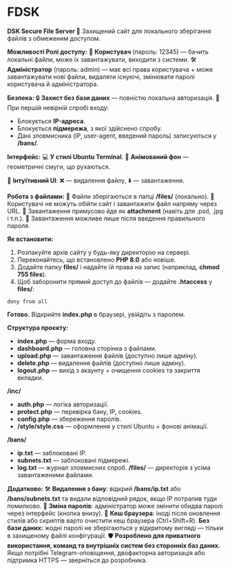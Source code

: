 # FDSK
**DSK Secure File Server 🔐**
Захищений сайт для локального зберігання файлів з обмеженим доступом.

**Можливості Ролі доступу:**
👤 **Користувач** (пароль: 12345) — бачить локальні файли, може їх завантажувати, виходити з системи.
🛠️ **Адміністратор** (пароль: admin) — має всі права користувача + може завантажувати нові файли, видаляти існуючі, змінювати паролі користувача й адміністратора.

**Безпека:**
🔒 **Захист без бази даних** — повністю локальна авторизація.
🚫 При першій невірній спробі входу:

* Блокується **IP-адреса**.
* Блокується **підмережа**, з якої здійснено спробу.
* Дані зловмисника (IP, user-agent, введений пароль) записуються у **/bans/**.

**Інтерфейс:**
💻 **У стилі Ubuntu Terminal**.
🌟 **Анімований фон** — геометричні смуги, що рухаються.

🔄 **Інтуїтивний UI**:
❌ — видалення файлу,
⬇️ — завантаження.

**Робота з файлами:**
📂 Файли зберігаються в папці **/files/** (локально).
🚷 Користувачі не можуть обійти сайт і завантажити файл напряму через URL.
📩 Завантаження примусово йде як **attachment** (навіть для .psd, .jpg і т.п.).
🔑 Завантаження можливе лише після введення правильного пароля.

**Як встановити:**
1. Розпакуйте архів сайту у будь-яку директорію на сервері.
2. Переконайтесь, що встановлено **PHP 8.0** або новіше.
3. Додайте папку **files/** і надайте їй права на запис (наприклад, **chmod 755 files**).
4. Щоб заборонити прямий доступ до файлів — додайте **.htaccess** у **files/**:

```
deny from all
```

**Готово.** Відкрийте **index.php** в браузері, увійдіть з паролем.

**Структура проєкту:**
* **index.php** — форма входу.
* **dashboard.php** — головна сторінка з файлами.
* **upload.php** — завантаження файлів (доступно лише адміну).
* **delete.php** — видалення файлів (доступно лише адміну).
* **logout.php** — вихід з акаунту + очищення cookies та закриття вкладки.

**/inc/**
* **auth.php** — логіка авторизації.
* **protect.php** — перевірка бану, IP, cookies.
* **config.php** — збереження паролів.
* **/style/style.css** — оформлення у стилі Ubuntu + фонові анімації.

**/bans/**
* **ip.txt** — заблоковані IP.
* **subnets.txt** — заблоковані підмережі.
* **log.txt** — журнал зловмисних спроб.
**/files/** — директорія з усіма завантаженими файлами.

**Додатково:**
🛠️ **Видалення з бану**: відкрий **/bans/ip.txt** або **/bans/subnets.txt** та видали відповідний рядок, якщо IP потрапив туди помилково.
🔑 **Зміна паролів**: адміністратор може змінити обидва паролі через інтерфейс (кнопка внизу).
🧹 **Кеш браузера**: іноді після оновлення стилів або скриптів варто очистити кеш браузера (Ctrl+Shift+R).
**Без бази даних:** жодні паролі не зберігаються у відкритому вигляді — тільки в захищеному файлі конфігурації.
🛡️ **Розроблено для приватного використання, команд та внутрішніх систем без сторонніх баз даних.**
Якщо потрібні Telegram-оповіщення, двофакторна авторизація або підтримка HTTPS — зверніться до розробника.
